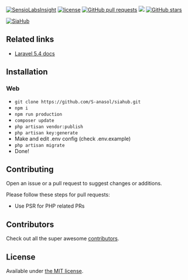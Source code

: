 [![SensioLabsInsight](https://insight.sensiolabs.com/projects/b07ae6ef-9750-4212-810b-8ac92f2eaf06/mini.png)](https://insight.sensiolabs.com/projects/b07ae6ef-9750-4212-810b-8ac92f2eaf06) [![license](https://img.shields.io/github/license/S-anasol/siahub.svg)](https://github.com/S-anasol/siahub) [![GitHub pull requests](https://img.shields.io/github/issues-pr/S-anasol/siahub.svg)]() [![](https://img.shields.io/github/issues-closed-raw/S-anasol/siahub.svg)]() [![GitHub stars](https://img.shields.io/github/stars/S-anasol/siahub.svg?style=social&label=Star)]()

<p align="center">

[![SiaHub](http://siahub.info/img/siahub_big.png)](http://siahub.info/)

</p>


## Related links
- [Laravel 5.4 docs](https://laravel.com/docs/5.4)

## Installation

### Web
- ``git clone https://github.com/S-anasol/siahub.git``
- ``npm i``
- ``npm run production``
- ``composer update``
- ``php artisan vendor:publish``
- ``php artisan key:generate``
- Make and edit .env config (check .env.example)
- ``php artisan migrate``
- Done!

## Contributing

Open an issue or a pull request to suggest changes or additions.

Please follow these steps for pull requests:
- Use PSR for PHP related PRs

## Contributors

Check out all the super awesome [contributors](https://github.com/S-anasol/siahub/graphs/contributors).


## License

Available under [the MIT license](http://mths.be/mit).
